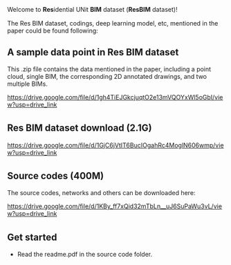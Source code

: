 Welcome to **Res**idential UNit **BIM** dataset (**ResBIM** dataset)!　　

The Res BIM dataset, codings, deep learning model, etc, mentioned in the paper could be found following:

## A sample data point in Res BIM dataset
This .zip file contains the data mentioned in the paper, including a point cloud, single BIM, the corresponding 2D annotated drawings, and two multiple BIMs.

https://drive.google.com/file/d/1gh4TiEJGkcjuqtO2e13mVQOYxWl5oGbI/view?usp=drive_link

## Res BIM dataset download (2.1G)　　

https://drive.google.com/file/d/1GjC6jVtIT6BucIOgahRc4MoglN606wmp/view?usp=drive_link

## Source codes (400M)　
The source codes, networks and others can be downloaded here:

https://drive.google.com/file/d/1KBy_ff7xQid32mTbLn__uJ6SuPaWu3vL/view?usp=drive_link

## Get started　　
- Read the readme.pdf in the source code folder.
